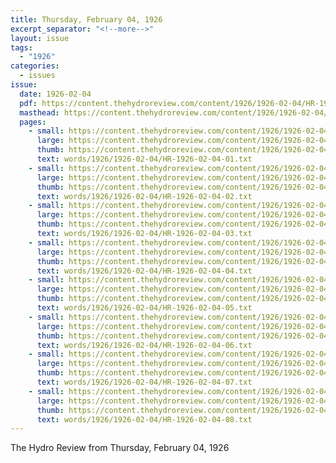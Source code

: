 ```yaml
---
title: Thursday, February 04, 1926
excerpt_separator: "<!--more-->"
layout: issue
tags:
  - "1926"
categories:
  - issues
issue:
  date: 1926-02-04
  pdf: https://content.thehydroreview.com/content/1926/1926-02-04/HR-1926-02-04.pdf
  masthead: https://content.thehydroreview.com/content/1926/1926-02-04/masthead/HR-1926-02-04.jpg
  pages:
    - small: https://content.thehydroreview.com/content/1926/1926-02-04/small/HR-1926-02-04-01.jpg
      large: https://content.thehydroreview.com/content/1926/1926-02-04/large/HR-1926-02-04-01.jpg
      thumb: https://content.thehydroreview.com/content/1926/1926-02-04/thumbnails/HR-1926-02-04-01.jpg
      text: words/1926/1926-02-04/HR-1926-02-04-01.txt
    - small: https://content.thehydroreview.com/content/1926/1926-02-04/small/HR-1926-02-04-02.jpg
      large: https://content.thehydroreview.com/content/1926/1926-02-04/large/HR-1926-02-04-02.jpg
      thumb: https://content.thehydroreview.com/content/1926/1926-02-04/thumbnails/HR-1926-02-04-02.jpg
      text: words/1926/1926-02-04/HR-1926-02-04-02.txt
    - small: https://content.thehydroreview.com/content/1926/1926-02-04/small/HR-1926-02-04-03.jpg
      large: https://content.thehydroreview.com/content/1926/1926-02-04/large/HR-1926-02-04-03.jpg
      thumb: https://content.thehydroreview.com/content/1926/1926-02-04/thumbnails/HR-1926-02-04-03.jpg
      text: words/1926/1926-02-04/HR-1926-02-04-03.txt
    - small: https://content.thehydroreview.com/content/1926/1926-02-04/small/HR-1926-02-04-04.jpg
      large: https://content.thehydroreview.com/content/1926/1926-02-04/large/HR-1926-02-04-04.jpg
      thumb: https://content.thehydroreview.com/content/1926/1926-02-04/thumbnails/HR-1926-02-04-04.jpg
      text: words/1926/1926-02-04/HR-1926-02-04-04.txt
    - small: https://content.thehydroreview.com/content/1926/1926-02-04/small/HR-1926-02-04-05.jpg
      large: https://content.thehydroreview.com/content/1926/1926-02-04/large/HR-1926-02-04-05.jpg
      thumb: https://content.thehydroreview.com/content/1926/1926-02-04/thumbnails/HR-1926-02-04-05.jpg
      text: words/1926/1926-02-04/HR-1926-02-04-05.txt
    - small: https://content.thehydroreview.com/content/1926/1926-02-04/small/HR-1926-02-04-06.jpg
      large: https://content.thehydroreview.com/content/1926/1926-02-04/large/HR-1926-02-04-06.jpg
      thumb: https://content.thehydroreview.com/content/1926/1926-02-04/thumbnails/HR-1926-02-04-06.jpg
      text: words/1926/1926-02-04/HR-1926-02-04-06.txt
    - small: https://content.thehydroreview.com/content/1926/1926-02-04/small/HR-1926-02-04-07.jpg
      large: https://content.thehydroreview.com/content/1926/1926-02-04/large/HR-1926-02-04-07.jpg
      thumb: https://content.thehydroreview.com/content/1926/1926-02-04/thumbnails/HR-1926-02-04-07.jpg
      text: words/1926/1926-02-04/HR-1926-02-04-07.txt
    - small: https://content.thehydroreview.com/content/1926/1926-02-04/small/HR-1926-02-04-08.jpg
      large: https://content.thehydroreview.com/content/1926/1926-02-04/large/HR-1926-02-04-08.jpg
      thumb: https://content.thehydroreview.com/content/1926/1926-02-04/thumbnails/HR-1926-02-04-08.jpg
      text: words/1926/1926-02-04/HR-1926-02-04-08.txt
---
```


The Hydro Review from Thursday, February 04, 1926

<!--more-->

